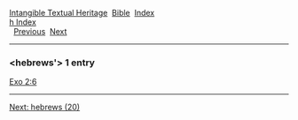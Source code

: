 [Intangible Textual Heritage](../../index)  [Bible](../index) 
[Index](index)   
[h Index](_h_)  
  [Previous](c05322)  [Next](c05324) 

------------------------------------------------------------------------

### &lt;hebrews'&gt; 1 entry

[Exo 2:6](../kjv/exo002.htm#006)  

------------------------------------------------------------------------

[Next: hebrews (20)](c05324)

